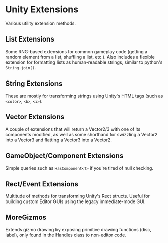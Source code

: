 # Unity Extensions
Various utility extension methods.

## List Extensions
Some RNG-based extensions for common gameplay code (getting a random element from a list, shuffling a list, etc.). Also includes a flexible extension for formatting lists as human-readable strings, similar to python's `String.join()`.

## String Extensions
These are mostly for transforming strings using Unity's HTML tags (such as `<color>`, `<b>`, `<i>`).

## Vector Extensions
A couple of extensions that will return a Vector2/3 with one of its components modified, as well as some shorthand for swizzling a Vector2 into a Vector3 and flatting a Vector3 into a Vector2.

## GameObject/Component Extensions
Simple queries such as `HasComponent<T>` if you're tired of null checking.
  
## Rect/Event Extensions
Multitude of methods for transforming Unity's Rect structs. Useful for building custom Editor GUIs using the legacy immediate-mode GUI.

## MoreGizmos
Extends gizmo drawing by exposing primitive drawing functions (disc, label), only found in the Handles class to non-editor code.
